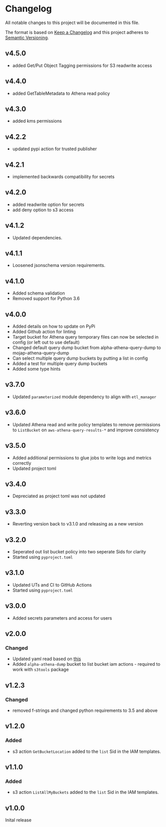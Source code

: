 # Changelog

All notable changes to this project will be documented in this file.

The format is based on [Keep a Changelog](http://keepachangelog.com/en/1.0.0/)
and this project adheres to [Semantic Versioning](http://semver.org/spec/v2.0.0.html).

## v4.5.0

- added Get/Put Object Tagging permissions for S3 readwrite access

## v4.4.0

- added GetTableMetadata to Athena read policy

## v4.3.0

- added kms permissions

## v4.2.2

- updated pypi action for trusted publisher

## v4.2.1

- implemented backwards compatibility for secrets

## v4.2.0

- added readwrite option for secrets
- add deny option to s3 access

## v4.1.2

- Updated dependencies.

## v4.1.1

- Loosened jsonschema version requirements.

## v4.1.0

- Added schema validation
- Removed support for Python 3.6

## v4.0.0

- Added details on how to update on PyPi
- Added Github action for linting
- Target bucket for Athena query temporary files can now be selected in config (or left out to use default)
- Changed default query dump bucket from alpha-athena-query-dump to mojap-athena-query-dump
- Can select multiple query dump buckets by putting a list in config
- Added a test for multiple query dump buckets
- Added some type hints

## v3.7.0

- Updated `parameterized` module dependency to align with `etl_manager`

## v3.6.0

- Updated Athena read and write policy templates to remove permissions to `ListBucket` on `aws-athena-query-results-*` and improve consistency

## v3.5.0

- Added additional permissions to glue jobs to write logs and metrics correctly
- Updated project toml

## v3.4.0
- Depreciated as project toml was not updated

## v3.3.0

- Reverting version back to v3.1.0 and releasing as a new version

## v3.2.0

- Seperated out list bucket policy into two seperate Sids for clarity
- Started using `pyproject.toml`

## v3.1.0

- Updated UTs and CI to GitHub Actions
- Started using `pyproject.toml`

## v3.0.0

- Added secrets parameters and access for users

## v2.0.0

### Changed

- Updated yaml read based on [this](https://github.com/yaml/pyyaml/wiki/PyYAML-yaml.load(input)-Deprecation)
- Added `alpha-athena-dump` bucket to list bucket iam actions - required to work with `s3tools` package

## v1.2.3

### Changed

- removed f-strings and changed python requirements to 3.5 and above

## v1.2.0

### Added

- s3 action `GetBucketLocation` added to the `list` Sid in the IAM templates.

## v1.1.0

### Added

- s3 action `ListAllMyBuckets` added to the `list` Sid in the IAM templates.

## v1.0.0

Inital release
